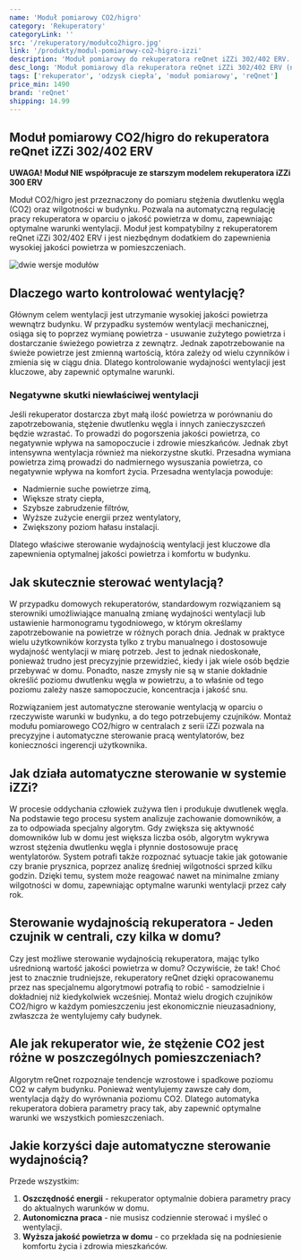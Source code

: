 ```yaml
---
name: 'Moduł pomiarowy CO2/higro'
category: 'Rekuperatory'
categoryLink: ''
src: '/rekuperatory/modułco2higro.jpg'
link: '/produkty/modul-pomiarowy-co2-higro-izzi'
description: 'Moduł pomiarowy do rekuperatora reQnet iZZi 302/402 ERV.'
desc_long: 'Moduł pomiarowy dla rekuperatora reQnet iZZi 302/402 ERV (niekompatybilny z rekuperatorem iZZi 300 ERV) służy do pomiaru stężenia dwutlenku węgla i wilgotności wewnątrz budynku. Moduł umożliwia automatyczną regulację pracy rekuperatora w oparciu o jakość powietrza w domu. Jest przeznaczony do samodzielnego montażu wewnątrz centrali.'
tags: ['rekuperator', 'odzysk ciepła', 'moduł pomiarowy', 'reQnet']
price_min: 1490
brand: 'reQnet'
shipping: 14.99
---
```


## Moduł pomiarowy CO2/higro do rekuperatora reQnet iZZi 302/402 ERV

**UWAGA! Moduł NIE współpracuje ze starszym modelem rekuperatora iZZi 300 ERV**

Moduł CO2/higro jest przeznaczony do pomiaru stężenia dwutlenku węgla (CO2) oraz wilgotności w budynku. Pozwala na automatyczną regulację pracy rekuperatora w oparciu o jakość powietrza w domu, zapewniając optymalne warunki wentylacji. Moduł jest kompatybilny z rekuperatorem reQnet iZZi 302/402 ERV i jest niezbędnym dodatkiem do zapewnienia wysokiej jakości powietrza w pomieszczeniach.

![dwie wersje modułów](/rekuperatory/moduły.png)

## Dlaczego warto kontrolować wentylację?

Głównym celem wentylacji jest utrzymanie wysokiej jakości powietrza wewnątrz budynku. W przypadku systemów wentylacji mechanicznej, osiąga się to poprzez wymianę powietrza - usuwanie zużytego powietrza i dostarczanie świeżego powietrza z zewnątrz. Jednak zapotrzebowanie na świeże powietrze jest zmienną wartością, która zależy od wielu czynników i zmienia się w ciągu dnia. Dlatego kontrolowanie wydajności wentylacji jest kluczowe, aby zapewnić optymalne warunki.

### Negatywne skutki niewłaściwej wentylacji

Jeśli rekuperator dostarcza zbyt małą ilość powietrza w porównaniu do zapotrzebowania, stężenie dwutlenku węgla i innych zanieczyszczeń będzie wzrastać. To prowadzi do pogorszenia jakości powietrza, co negatywnie wpływa na samopoczucie i zdrowie mieszkańców. Jednak zbyt intensywna wentylacja również ma niekorzystne skutki. Przesadna wymiana powietrza zimą prowadzi do nadmiernego wysuszania powietrza, co negatywnie wpływa na komfort życia. Przesadna wentylacja powoduje:

- Nadmiernie suche powietrze zimą,
- Większe straty ciepła,
- Szybsze zabrudzenie filtrów,
- Wyższe zużycie energii przez wentylatory,
- Zwiększony poziom hałasu instalacji.

Dlatego właściwe sterowanie wydajnością wentylacji jest kluczowe dla zapewnienia optymalnej jakości powietrza i komfortu w budynku.

## Jak skutecznie sterować wentylacją?

W przypadku domowych rekuperatorów, standardowym rozwiązaniem są sterowniki umożliwiające manualną zmianę wydajności wentylacji lub ustawienie harmonogramu tygodniowego, w którym określamy zapotrzebowanie na powietrze w różnych porach dnia. Jednak w praktyce wielu użytkowników korzysta tylko z trybu manualnego i dostosowuje wydajność wentylacji w miarę potrzeb. Jest to jednak niedoskonałe, ponieważ trudno jest precyzyjnie przewidzieć, kiedy i jak wiele osób będzie przebywać w domu. Ponadto, nasze zmysły nie są w stanie dokładnie określić poziomu dwutlenku węgla w powietrzu, a to właśnie od tego poziomu zależy nasze samopoczucie, koncentracja i jakość snu.

Rozwiązaniem jest automatyczne sterowanie wentylacją w oparciu o rzeczywiste warunki w budynku, a do tego potrzebujemy czujników. Montaż modułu pomiarowego CO2/higro w centralach z serii iZZi pozwala na precyzyjne i automatyczne sterowanie pracą wentylatorów, bez konieczności ingerencji użytkownika.

## Jak działa automatyczne sterowanie w systemie iZZi?

W procesie oddychania człowiek zużywa tlen i produkuje dwutlenek węgla. Na podstawie tego procesu system analizuje zachowanie domowników, a za to odpowiada specjalny algorytm. Gdy zwiększa się aktywność domowników lub w domu jest większa liczba osób, algorytm wykrywa wzrost stężenia dwutlenku węgla i płynnie dostosowuje pracę wentylatorów. System potrafi także rozpoznać sytuacje takie jak gotowanie czy branie prysznica, poprzez analizę średniej wilgotności sprzed kilku godzin. Dzięki temu, system może reagować nawet na minimalne zmiany wilgotności w domu, zapewniając optymalne warunki wentylacji przez cały rok.

## Sterowanie wydajnością rekuperatora - Jeden czujnik w centrali, czy kilka w domu?

Czy jest możliwe sterowanie wydajnością rekuperatora, mając tylko uśrednioną wartość jakości powietrza w domu? Oczywiście, że tak! Choć jest to znacznie trudniejsze, rekuperatory reQnet dzięki opracowanemu przez nas specjalnemu algorytmowi potrafią to robić - samodzielnie i dokładniej niż kiedykolwiek wcześniej. Montaż wielu drogich czujników CO2/higro w każdym pomieszczeniu jest ekonomicznie nieuzasadniony, zwłaszcza że wentylujemy cały budynek.

## Ale jak rekuperator wie, że stężenie CO2 jest różne w poszczególnych pomieszczeniach?

Algorytm reQnet rozpoznaje tendencje wzrostowe i spadkowe poziomu CO2 w całym budynku. Ponieważ wentylujemy zawsze cały dom, wentylacja dąży do wyrównania poziomu CO2. Dlatego automatyka rekuperatora dobiera parametry pracy tak, aby zapewnić optymalne warunki we wszystkich pomieszczeniach.

## Jakie korzyści daje automatyczne sterowanie wydajnością?

Przede wszystkim:

1. **Oszczędność energii** - rekuperator optymalnie dobiera parametry pracy do aktualnych warunków w domu.
2. **Autonomiczna praca** - nie musisz codziennie sterować i myśleć o wentylacji.
3. **Wyższa jakość powietrza w domu** - co przekłada się na podniesienie komfortu życia i zdrowia mieszkańców.
